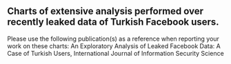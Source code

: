 ## Charts of extensive analysis performed over recently leaked data of Turkish Facebook users.

Please use the following publication(s) as a reference when reporting your work on these charts:
  An Exploratory Analysis of Leaked Facebook Data: A Case of Turkish Users, International Journal of Information Security Science
